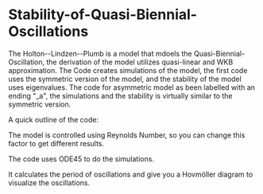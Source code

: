 # Stability-of-Quasi-Biennial-Oscillations
The Holton--Lindzen--Plumb is a model that mdoels the Quasi-Biennial-Oscillation, the derivation of the model utilizes quasi-linear and WKB approximation.
The Code creates simulations of the model, the first code uses the symmetric version of the model, and the stability of the model uses eigenvalues.
The code for asymmetric model as been labelled with an ending "_a", the simulations and the stability is virtually similar to the symmetric version.

A quick outline of the code:

The model is controlled using Reynolds Number, so you can change this factor to get different results.

The code uses ODE45 to do the simulations.

It calculates the period of oscillations and give you a Hovmöller diagram to visualize the oscillations.
